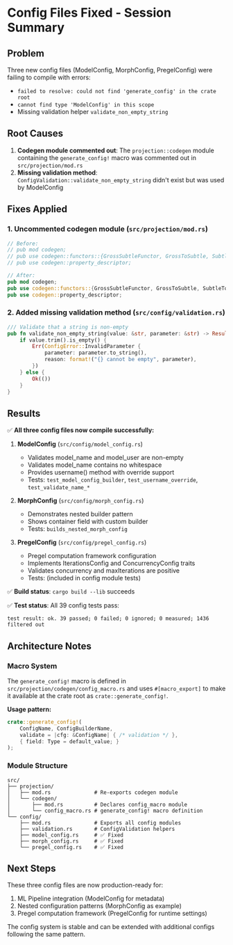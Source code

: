 # Config Files Fixed - Session Summary

## Problem

Three new config files (ModelConfig, MorphConfig, PregelConfig) were failing to compile with errors:

- `failed to resolve: could not find 'generate_config' in the crate root`
- `cannot find type 'ModelConfig' in this scope`
- Missing validation helper `validate_non_empty_string`

## Root Causes

1. **Codegen module commented out**: The `projection::codegen` module containing the `generate_config!` macro was commented out in `src/projection/mod.rs`
2. **Missing validation method**: `ConfigValidation::validate_non_empty_string` didn't exist but was used by ModelConfig

## Fixes Applied

### 1. Uncommented codegen module (`src/projection/mod.rs`)

```rust
// Before:
// pub mod codegen;
// pub use codegen::functors::{GrossSubtleFunctor, GrossToSubtle, SubtleToGross};
// pub use codegen::property_descriptor;

// After:
pub mod codegen;
pub use codegen::functors::{GrossSubtleFunctor, GrossToSubtle, SubtleToGross};
pub use codegen::property_descriptor;
```

### 2. Added missing validation method (`src/config/validation.rs`)

```rust
/// Validate that a string is non-empty
pub fn validate_non_empty_string(value: &str, parameter: &str) -> Result<(), ConfigError> {
    if value.trim().is_empty() {
        Err(ConfigError::InvalidParameter {
            parameter: parameter.to_string(),
            reason: format!("{} cannot be empty", parameter),
        })
    } else {
        Ok(())
    }
}
```

## Results

✅ **All three config files now compile successfully:**

1. **ModelConfig** (`src/config/model_config.rs`)

   - Validates model_name and model_user are non-empty
   - Validates model_name contains no whitespace
   - Provides username() method with override support
   - Tests: `test_model_config_builder`, `test_username_override`, `test_validate_name_*`

2. **MorphConfig** (`src/config/morph_config.rs`)

   - Demonstrates nested builder pattern
   - Shows container field with custom builder
   - Tests: `builds_nested_morph_config`

3. **PregelConfig** (`src/config/pregel_config.rs`)
   - Pregel computation framework configuration
   - Implements IterationsConfig and ConcurrencyConfig traits
   - Validates concurrency and maxIterations are positive
   - Tests: (included in config module tests)

✅ **Build status**: `cargo build --lib` succeeds

✅ **Test status**: All 39 config tests pass:

```
test result: ok. 39 passed; 0 failed; 0 ignored; 0 measured; 1436 filtered out
```

## Architecture Notes

### Macro System

The `generate_config!` macro is defined in `src/projection/codegen/config_macro.rs` and uses `#[macro_export]` to make it available at the crate root as `crate::generate_config!`.

**Usage pattern:**

```rust
crate::generate_config!(
    ConfigName, ConfigBuilderName,
    validate = |cfg: &ConfigName| { /* validation */ },
    { field: Type = default_value; }
);
```

### Module Structure

```
src/
├── projection/
│   ├── mod.rs              # Re-exports codegen module
│   └── codegen/
│       ├── mod.rs          # Declares config_macro module
│       └── config_macro.rs # generate_config! macro definition
└── config/
    ├── mod.rs              # Exports all config modules
    ├── validation.rs       # ConfigValidation helpers
    ├── model_config.rs     # ✅ Fixed
    ├── morph_config.rs     # ✅ Fixed
    └── pregel_config.rs    # ✅ Fixed
```

## Next Steps

These three config files are now production-ready for:

1. ML Pipeline integration (ModelConfig for metadata)
2. Nested configuration patterns (MorphConfig as example)
3. Pregel computation framework (PregelConfig for runtime settings)

The config system is stable and can be extended with additional configs following the same pattern.
